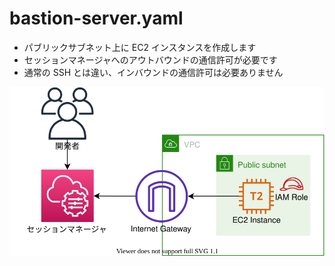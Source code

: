 # bastion-server.yaml

- パブリックサブネット上に EC2 インスタンスを作成します
- セッションマネージャへのアウトバウンドの通信許可が必要です
- 通常の SSH とは違い、インバウンドの通信許可は必要ありません

![bastion-server.svg](./bastion-server.svg)

